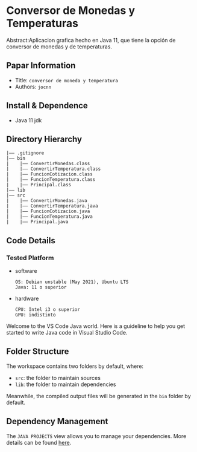 Conversor de Monedas y Temperaturas
===
Abstract:Aplicacion grafica hecho en Java 11, que tiene la opción de conversor de monedas y de temperaturas.
## Papar Information
- Title:  `conversor de moneda y temperatura`
- Authors:  `jocnn`

## Install & Dependence
- Java 11 jdk

## Directory Hierarchy
```
|—— .gitignore
|—— bin
|    |—— ConvertirMonedas.class
|    |—— ConvertirTemperatura.class
|    |—— FuncionCotizacion.class
|    |—— FuncionTemperatura.class
|    |—— Principal.class
|—— lib
|—— src
|    |—— ConvertirMonedas.java
|    |—— ConvertirTemperatura.java
|    |—— FuncionCotizacion.java
|    |—— FuncionTemperatura.java
|    |—— Principal.java
```
## Code Details
### Tested Platform
- software
  ```
  OS: Debian unstable (May 2021), Ubuntu LTS
  Java: 11 o superior
  ```
- hardware
  ```
  CPU: Intel i3 o superior
  GPU: indistinto
  ```

Welcome to the VS Code Java world. Here is a guideline to help you get started to write Java code in Visual Studio Code.

## Folder Structure

The workspace contains two folders by default, where:

- `src`: the folder to maintain sources
- `lib`: the folder to maintain dependencies

Meanwhile, the compiled output files will be generated in the `bin` folder by default.

## Dependency Management

The `JAVA PROJECTS` view allows you to manage your dependencies. More details can be found [here](https://github.com/microsoft/vscode-java-dependency#manage-dependencies).
